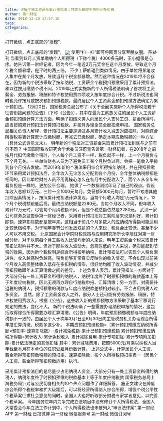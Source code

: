 ```yaml
---
title: 详解个税工资薪金累计预扣法：月收入暴增不再担心多扣税
author: 第一财经
date: 2018-12-20 17:57:10
tags: 
categories: 
---
```

打开微信，点击底部的“发现”，
<!-- more -->
打开微信，点击底部的“发现”，
<img align="center" border="0" src="https://imgcdn.yicai.com/uppics/images/2018/12/c42d32044abc10132565384a2baf37cb.jpg" />
使用“扫一扫”即可将网页分享至朋友圈。
陈益刊
当看到12月工资单缴纳个人所得税（下称个税）4000多元时，王小姐很是心疼。她告诉第一财经记者，因为今年一笔近2万元奖金在这个月发放，导致这个月个税金额暴增，是平时的两三倍。
不少工薪族碰到类似情况，由于单位将某笔收入集中在某个月发放，导致当月个税金额暴增。然而这种情况在2019年将不会存在，因为新的个税法采取了按年纳税，工资薪金个税预扣预缴采用了累计预扣法。
和以往按月缴纳个税不同，2019年正式实施新的个人所得税法明确了首次将工资薪金、劳务报酬、稿酬和特许权使用费四项收入按年度综合计税。不过新税法也同时也允许按月或按次预扣预缴税款，最终居民个人工资薪金预扣预缴方法确定为累计预扣法。
12月20日，国家税务总局公布了《关于全面实施新个人所得税法若干征管衔接问题的公告》（下称《公告》），其中在最为工薪族关注的居民个人工资薪金预扣预缴计算方法方面，明确了扣缴义务人向居民个人支付工资、薪金所得时，应当按照累计预扣法计算预扣税款，并按月办理全员全额扣缴申报。
国家税务总局相关负责人解释，累计预扣法主要是通过各月累计收入减去对应扣除，对照综合所得税率表计算累计应缴税额，再减去已缴税额，确定本期应缴税额的一种方法（具体公式详见文末）。
明年新的个税法对工资薪金采取累计预扣法到底与之前有何不同？
中国国际税收研究会学术委员汪蔚青告诉第一财经记者，在2018年之前按月代扣代缴缴个税时，个人每个月工资不一样，税负就不一样，上一个月税负与下个月无关。一些单位财务人员为了避免员工某个月税负过高，会把一笔收入平摊到各个月份去发放。而2019年新的个税法采用综合所得按年纳税，并在预扣预缴环节采用累计预扣法后，全年收入无论怎么分配到各个月份，全年整体纳税额都是相同的。因此单位财务人员不用再操心怎么在各月中分配收入了，而个人从全年来看负担是一样的，更加公平合理。
她做了一个数据测试印证了自己的观点。假设年收入总额12万元、三险一金1000元每月，免征额5000元每月，暂时不考虑其他扣除因素情况下，按照累计预扣法计算发现，当每个月收入均是1万元情况下，12个月个税税额前低后高，最终应纳税额是2280元。当每个月收入不同，但年收入累计12万元时，尽管每个月纳税额不同，但是个税总额依然是2280元。
武汉一家公司财务总监告诉第一财经记者，采用累计预扣法对工薪阶层来说是利好，累计扣除额、速算扣除数都是按年来，这相当于前几个月多数人的应纳税所得额可能适用比较低档税率，对于明年春节公司发放双薪的个人来说，税负会比较低，甚至不少人可以不用交税。
北京国家会计学院财税政策与应用研究所所长李旭红对第一财经分析，对于以前每个月工薪收入比较均衡的人来说，明年工资薪金个税采取累计预扣法影响并不大。但对于那些收入波动大，忽高忽低的个人来说，确实能起到节税的效果。因为新个税税制是综合所得按年纳税，累计预扣法可以实现个人税负渐进性，收入越高税负越高，税负能够非常真实反映你的收入情况，不会出现以前某个月收入高但整体收入低存在多扣税的情形，很好地均衡了收入波动情况，并减少预扣预缴跟年末汇算清缴之间的差异。
上述负责人表示，累计预扣法一方面对于大部分只有一处工资薪金所得的纳税人，纳税年度终了时预扣预缴的税款基本上等于年度应纳税款，因此无须再办理自行纳税申报、汇算清缴；另一方面，对需要补退税的纳税人，预扣预缴的税款与年度应纳税款差额相对较小，不会占用纳税人过多资金。
当然，除了工资薪金收入之外，部分人士还可能有劳务报酬、稿酬，特许权使用费收入，根据《公告》，这些收入新的预扣预缴方法采取了基本平移现行规定的做法，变化不大。
新的个税法明确了一些需要办理纳税申报的情况，这包括取得综合所得需要办理汇算清缴。《公告》明确，年度预扣预缴税额与年度应纳税额不一致的，由居民个人于次年3月1日至6月30日向主管税务机关办理综合所得年度汇算清缴，税款多退少补。
本期应预扣预缴税额=（累计预扣预缴应纳税所得额×预扣率-速算扣除数）-累计减免税额-累计已预扣预缴税额
累计预扣预缴应纳税所得额=累计收入-累计免税收入-累计减除费用-累计专项扣除-累计专项附加扣除-累计依法确定的其他扣除
其中：累计减除费用，按照5000元/月乘以纳税人当年截至本月在本单位的任职受雇月份数计算。
上述公式中，计算居民个人工资、薪金所得预扣预缴税额的预扣率、速算扣除数，按个人所得税预扣率表一（居民个人工资、薪金所得预扣预缴适用）执行。
 
 
采用累计预扣法目的是尽量少占用纳税人资金，大部分只有一处工资薪金所得的纳税人，纳税年度终了时预扣预缴的税款基本上等于年度应纳税款
国家税务总局上海税务局针对与公民切身相关的10个热点问题作了详细解答。
施正文建议在降低综合所得个税税率和扩大级距后，可以将经营所得纳入综合所得，增强个税公平性
个税草案征求社会意见的同时，全国人大也将听取部分财税专家学者意见，以完善个税草案。
今年国务院年内力争完成立法项目中没有修订个人所得税法，全国人大常委会今年立法工作计划中，个人所得税法也未被列入“审议法律案”
第一财经
APP
第一财经
日报微博
第一财经
微信服务号
第一财经
微信订阅号
